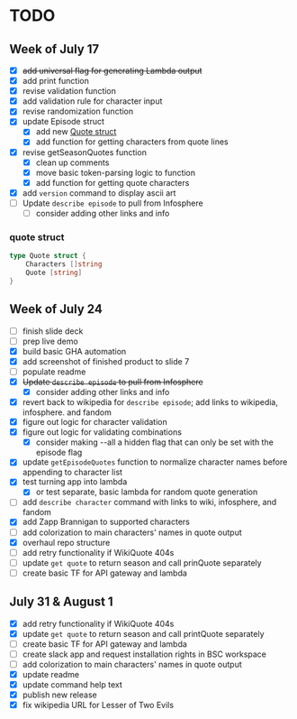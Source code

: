 # TODO

## Week of July 17

- [x] ~~add universal flag for generating Lambda output~~
- [x] add print function
- [x] revise validation function
- [x] add validation rule for character input
- [x] revise randomization function
- [x] update Episode struct
  - [x] add new [Quote struct](#quote-struct)
  - [x] add function for getting characters from quote lines
- [x] revise getSeasonQuotes function
  - [x] clean up comments
  - [x] move basic token-parsing logic to function
  - [x] add function for getting quote characters
- [x] add `version` command to display ascii art
- [ ] Update `describe episode` to pull from Infosphere
  - [ ] consider adding other links and info

### quote struct

```go
type Quote struct {
    Characters []string
    Quote [string]
}
```

## Week of July 24

- [ ] finish slide deck
- [ ] prep live demo
- [x] build basic GHA automation
- [x] add screenshot of finished product to slide 7
- [ ] populate readme
- [x] ~~Update `describe episode` to pull from Infosphere~~
  - [x] consider adding other links and info
- [x] revert back to wikipedia for `describe episode`; add links to wikipedia, infosphere. and fandom
- [x] figure out logic for character validation
- [x] figure out logic for validating combinations
  - [x] consider making --all a hidden flag that can only be set with the episode flag
- [x] update `getEpisodeQuotes` function to normalize character names before appending to character list
- [x] test turning app into lambda
  - [x] or test separate, basic lambda for random quote generation
- [ ] add `describe character` command with links to wiki, infosphere, and fandom
- [x] add Zapp Brannigan to supported characters
- [ ] add colorization to main characters' names in quote output
- [x] overhaul repo structure
- [ ] add retry functionality if WikiQuote 404s
- [ ] update `get quote` to return season and call prinQuote separately
- [ ] create basic TF for API gateway and lambda

## July 31 & August 1

- [x] add retry functionality if WikiQuote 404s
- [x] update `get quote` to return season and call printQuote separately
- [ ] create basic TF for API gateway and lambda
- [ ] create slack app and request installation rights in BSC workspace
- [ ] add colorization to main characters' names in quote output
- [x] update readme
- [x] update command help text
- [x] publish new release
- [x] fix wikipedia URL for Lesser of Two Evils
